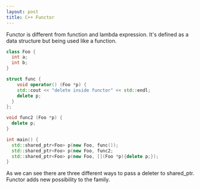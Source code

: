 ```yaml
---
layout: post
title: C++ Functor
---
```


Functor is different from function and lambda expression. It's defined as a data structure but being used like a function. 

```c++
class Foo {
  int a;
  int b;
}

struct func {
	void operator() (Foo *p) {
    std::cout << "delete inside functor" << std::endl;
    delete p;
  }
};

void func2 (Foo *p) {
  delete p;
}

int main() {
  std::shared_ptr<Foo> p(new Foo, func());
  std::shared_ptr<Foo> p(new Foo, func2;
  std::shared_ptr<Foo> p(new Foo, [](Foo *p){delete p;});
}
```

As we can see there are three different ways to pass a deleter to shared_ptr. Functor adds new possibility to the family.




